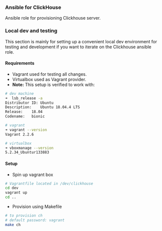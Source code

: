 ### Ansible for ClickHouse 

Ansible role for provisioning Clickhouse server.

### Local dev and testing
This section is mainly for setting up a convenient local dev environment for testing and development if you want to
iterate on the Clickhouse ansible role.

#### Requirements
* Vagrant used for testing all changes. 
* Virtualbox used as Vagrant provider.
* **Note:** This setup is verified to work with:
```bash
# dev machine 
➜  lsb_release -a
Distributor ID:	Ubuntu
Description:	Ubuntu 18.04.4 LTS
Release:	18.04
Codename:	bionic

# vagrant
➜ vagrant --version
Vagrant 2.2.6

# virtualbox
➜ vboxmanage --version
5.2.34_Ubuntur133883
```
#### Setup
* Spin up vagrant box

```bash
# Vagrantfile located in /dev/clickhouse 
cd dev
vagrant up 
cd ..
```
* Provision using Makefile
```bash
# to provision ch 
# default password: vagrant
make ch
```